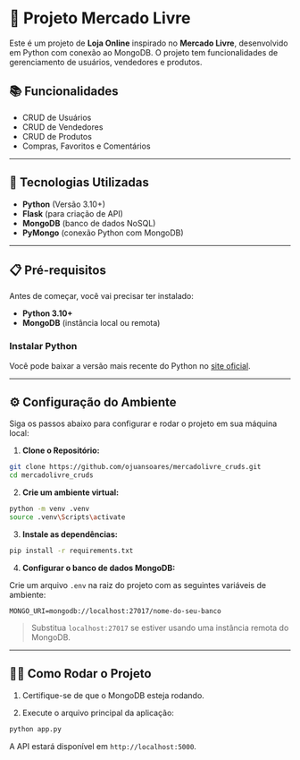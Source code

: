# 🛒 Projeto Mercado Livre

Este é um projeto de **Loja Online** inspirado no **Mercado Livre**, desenvolvido em Python com conexão ao MongoDB. O projeto tem funcionalidades de gerenciamento de usuários, vendedores e produtos.

## 📚 Funcionalidades

- CRUD de Usuários
- CRUD de Vendedores
- CRUD de Produtos
- Compras, Favoritos e Comentários

---

## 🚀 Tecnologias Utilizadas

- **Python** (Versão 3.10+)
- **Flask** (para criação de API)
- **MongoDB** (banco de dados NoSQL)
- **PyMongo** (conexão Python com MongoDB)

---

## 📋 Pré-requisitos

Antes de começar, você vai precisar ter instalado:

- **Python 3.10+**
- **MongoDB** (instância local ou remota)

### Instalar Python

Você pode baixar a versão mais recente do Python no [site oficial](https://www.python.org/downloads/).

---

## ⚙️ Configuração do Ambiente

Siga os passos abaixo para configurar e rodar o projeto em sua máquina local:

1. **Clone o Repositório:**

```bash
git clone https://github.com/ojuansoares/mercadolivre_cruds.git
cd mercadolivre_cruds
```

2. **Crie um ambiente virtual:**

```bash
python -m venv .venv
source .venv\Scripts\activate
```

3. **Instale as dependências:**

```bash
pip install -r requirements.txt
```

4. **Configurar o banco de dados MongoDB:**

Crie um arquivo `.env` na raiz do projeto com as seguintes variáveis de ambiente:

```
MONGO_URI=mongodb://localhost:27017/nome-do-seu-banco
```

> Substitua `localhost:27017` se estiver usando uma instância remota do MongoDB.

---

## 🏃‍♂️ Como Rodar o Projeto

1. Certifique-se de que o MongoDB esteja rodando.

2. Execute o arquivo principal da aplicação:

```bash
python app.py
```

A API estará disponível em `http://localhost:5000`.